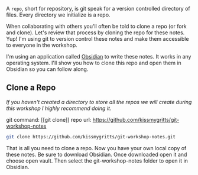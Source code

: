 A `repo`, short for repository, is git speak for a version controlled directory of files. Every directory we initialize is a repo.

When collaborating with others you'll often be told to clone a repo (or fork and clone). Let's review that process by cloning the repo for these notes. Yup! I'm using git to version control these notes and make them accessible to everyone in the workshop.

I'm using an application called [Obsidian](https://obsidian.md) to write these notes. It works in any operating system. I'll show you how to clone this repo and open them in Obsidian so you can follow along.

## Clone a Repo
*If you haven't created a directory to store all the repos we will create during this workshop I highly recommend doing it.*

git command: [[git clone]]
repo url: https://github.com/kissmygritts/git-workshop-notes

```bash
git clone https://github.com/kissmygritts/git-workshop-notes.git
```

That is all you need to clone a repo. Now you have your own local copy of these notes. Be sure to download Obsidian. Once downloaded open it and choose open vault. Then select the git-workshop-notes folder to open it in Obsidian.